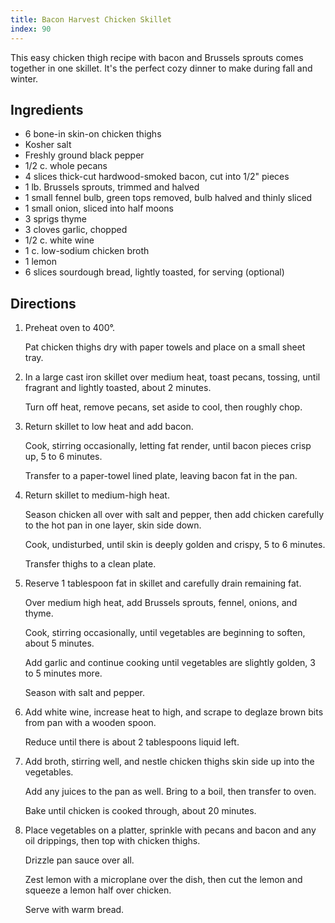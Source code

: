 ```yaml
---
title: Bacon Harvest Chicken Skillet
index: 90
---
```

This easy chicken thigh recipe with bacon and Brussels sprouts comes together in one skillet. It's the perfect cozy dinner to make during fall and winter.

## Ingredients
-   6 bone-in skin-on chicken thighs
-   Kosher salt
-   Freshly ground black pepper
-   1/2 c. whole pecans
-   4 slices thick-cut hardwood-smoked bacon, cut into 1/2" pieces
-   1 lb. Brussels sprouts, trimmed and halved
-   1 small fennel bulb, green tops removed, bulb halved and thinly sliced
-   1 small onion, sliced into half moons
-   3 sprigs thyme
-   3 cloves garlic, chopped
-   1/2 c. white wine
-   1 c. low-sodium chicken broth
-   1 lemon
-   6 slices sourdough bread, lightly toasted, for serving (optional)

## Directions
1.  Preheat oven to 400°.

    Pat chicken thighs dry with paper towels and place on a small sheet tray.

2.  In a large cast iron skillet over medium heat, toast pecans, tossing, until fragrant and lightly toasted, about 2 minutes.

    Turn off heat, remove pecans, set aside to cool, then roughly chop.

3.  Return skillet to low heat and add bacon.

    Cook, stirring occasionally, letting fat render, until bacon pieces crisp up, 5 to 6 minutes.

    Transfer to a paper-towel lined plate, leaving bacon fat in the pan.

4.  Return skillet to medium-high heat.

    Season chicken all over with salt and pepper, then add chicken carefully to the hot pan in one layer, skin side down.

    Cook, undisturbed, until skin is deeply golden and crispy, 5 to 6 minutes.

    Transfer thighs to a clean plate.

5.  Reserve 1 tablespoon fat in skillet and carefully drain remaining fat.

    Over medium high heat, add Brussels sprouts, fennel, onions, and thyme.

    Cook, stirring occasionally, until vegetables are beginning to soften, about 5 minutes.

    Add garlic and continue cooking until vegetables are slightly golden, 3 to 5 minutes more.

    Season with salt and pepper.

6.  Add white wine, increase heat to high, and scrape to deglaze brown bits from pan with a wooden spoon.

    Reduce until there is about 2 tablespoons liquid left.

7.  Add broth, stirring well, and nestle chicken thighs skin side up into the vegetables.

    Add any juices to the pan as well. Bring to a boil, then transfer to oven.

    Bake until chicken is cooked through, about 20 minutes.

8.  Place vegetables on a platter, sprinkle with pecans and bacon and any oil drippings, then top with chicken thighs.

    Drizzle pan sauce over all.

    Zest lemon with a microplane over the dish, then cut the lemon and squeeze a lemon half over chicken.

    Serve with warm bread.
